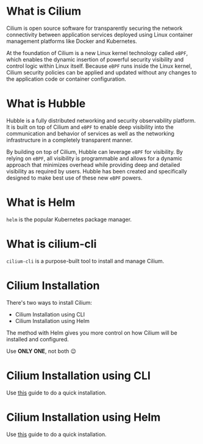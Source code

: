 # What is Cilium
Cilium is open source software for transparently securing the network connectivity between application services deployed using Linux container management platforms like Docker and Kubernetes.

At the foundation of Cilium is a new Linux kernel technology called `eBPF`, which enables the dynamic insertion of powerful security visibility and control logic within Linux itself. Because `eBPF` runs inside the Linux kernel, Cilium security policies can be applied and updated without any changes to the application code or container configuration.

# What is Hubble
Hubble is a fully distributed networking and security observability platform. It is built on top of Cilium and `eBPF` to enable deep visibility into the communication and behavior of services as well as the networking infrastructure in a completely transparent manner.

By building on top of Cilium, Hubble can leverage `eBPF` for visibility. By relying on `eBPF`, all visibility is programmable and allows for a dynamic approach that minimizes overhead while providing deep and detailed visibility as required by users. Hubble has been created and specifically designed to make best use of these new `eBPF` powers.

# What is Helm
`helm` is the popular Kubernetes package manager.

# What is cilium-cli
`cilium-cli` is a purpose-built tool to install and manage Cilium. 

# Cilium Installation
There's two ways to install Cilium:
- Cilium Installation using CLI
- Cilium Installation using Helm

The method with Helm gives you more control on how Cilium will be installed and configured.

Use **ONLY ONE**, not both 😉

# Cilium Installation using CLI
Use [this](01-1-Install-Cilium-Quick.md) guide to do a quick installation.

# Cilium Installation using Helm
Use [this](01-2-Install-Cilium-Helm.md) guide to do a quick installation.
